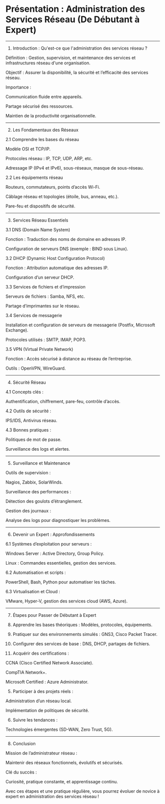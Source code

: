 # Présentation : Administration des Services Réseau (De Débutant à Expert)


---

1. Introduction : Qu'est-ce que l'administration des services réseau ?

Définition : Gestion, supervision, et maintenance des services et infrastructures réseau d'une organisation.

Objectif : Assurer la disponibilité, la sécurité et l’efficacité des services réseau.

Importance :

Communication fluide entre appareils.

Partage sécurisé des ressources.

Maintien de la productivité organisationnelle.




---

2. Les Fondamentaux des Réseaux

2.1 Comprendre les bases du réseau

Modèle OSI et TCP/IP.

Protocoles réseau : IP, TCP, UDP, ARP, etc.

Adressage IP (IPv4 et IPv6), sous-réseaux, masque de sous-réseau.


2.2 Les équipements réseau

Routeurs, commutateurs, points d’accès Wi-Fi.

Câblage réseau et topologies (étoile, bus, anneau, etc.).

Pare-feu et dispositifs de sécurité.



---

3. Services Réseau Essentiels

3.1 DNS (Domain Name System)

Fonction : Traduction des noms de domaine en adresses IP.

Configuration de serveurs DNS (exemple : BIND sous Linux).


3.2 DHCP (Dynamic Host Configuration Protocol)

Fonction : Attribution automatique des adresses IP.

Configuration d’un serveur DHCP.


3.3 Services de fichiers et d’impression

Serveurs de fichiers : Samba, NFS, etc.

Partage d’imprimantes sur le réseau.


3.4 Services de messagerie

Installation et configuration de serveurs de messagerie (Postfix, Microsoft Exchange).

Protocoles utilisés : SMTP, IMAP, POP3.


3.5 VPN (Virtual Private Network)

Fonction : Accès sécurisé à distance au réseau de l’entreprise.

Outils : OpenVPN, WireGuard.



---

4. Sécurité Réseau

4.1 Concepts clés :

Authentification, chiffrement, pare-feu, contrôle d’accès.


4.2 Outils de sécurité :

IPS/IDS, Antivirus réseau.


4.3 Bonnes pratiques :

Politiques de mot de passe.

Surveillance des logs et alertes.




---

5. Surveillance et Maintenance

Outils de supervision :

Nagios, Zabbix, SolarWinds.


Surveillance des performances :

Détection des goulots d’étranglement.


Gestion des journaux :

Analyse des logs pour diagnostiquer les problèmes.




---

6. Devenir un Expert : Approfondissements

6.1 Systèmes d’exploitation pour serveurs :

Windows Server : Active Directory, Group Policy.

Linux : Commandes essentielles, gestion des services.


6.2 Automatisation et scripts :

PowerShell, Bash, Python pour automatiser les tâches.


6.3 Virtualisation et Cloud :

VMware, Hyper-V, gestion des services cloud (AWS, Azure).




---

7. Étapes pour Passer de Débutant à Expert

1. Apprendre les bases théoriques : Modèles, protocoles, équipements.


2. Pratiquer sur des environnements simulés : GNS3, Cisco Packet Tracer.


3. Configurer des services de base : DNS, DHCP, partages de fichiers.


4. Acquérir des certifications :

CCNA (Cisco Certified Network Associate).

CompTIA Network+.

Microsoft Certified : Azure Administrator.



5. Participer à des projets réels :

Administration d’un réseau local.

Implémentation de politiques de sécurité.



6. Suivre les tendances :

Technologies émergentes (SD-WAN, Zero Trust, 5G).





---

8. Conclusion

Mission de l’administrateur réseau :

Maintenir des réseaux fonctionnels, évolutifs et sécurisés.


Clé du succès :

Curiosité, pratique constante, et apprentissage continu.



Avec ces étapes et une pratique régulière, vous pourrez évoluer de novice à expert en administration des services réseau !

